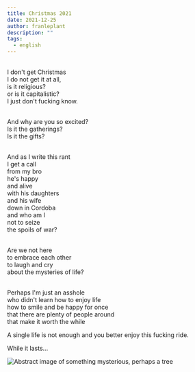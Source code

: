 ```yaml
---
title: Christmas 2021
date: 2021-12-25
author: franleplant
description: ""
tags:
  - english
---
```


<br/>I don't get Christmas
<br/>I do not get it at all,
<br/>is it religious?
<br/>or is it capitalistic?
<br/>I just don't fucking know.

<br/>And why are you so excited?
<br/>Is it the gatherings?
<br/>Is it the gifts?

<br/>And as I write this rant
<br/>I get a call
<br/>from my bro
<br/>he's happy
<br/>and alive
<br/>with his daughters
<br/>and his wife
<br/>down in Cordoba
<br/>and who am I
<br/>not to seize
<br/>the spoils of war?

<br/>Are we not here
<br/>to embrace each other
<br/>to laugh and cry
<br/>about the mysteries of life?

<br/>Perhaps I'm just an asshole
<br/>who didn't learn how to enjoy life
<br/>how to smile and be happy for once
<br/>that there are plenty of people around
<br/>that make it worth the while

A single life is not enough and you better enjoy this fucking ride.

While it lasts...

![Abstract image of something mysterious, perhaps a tree](./galaxy.jpg)
